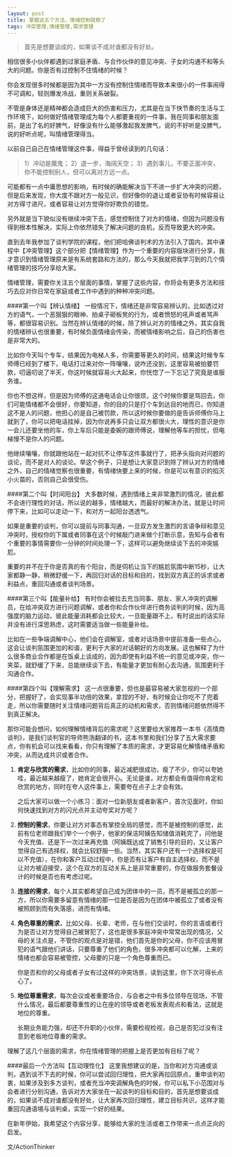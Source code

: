 ```yaml
---
layout: post
title: 掌握这五个方法，情绪控制就稳了
tags: 冲突管理,情绪管理,需求管理
---
```


> 首先是想要谈成的，如果谈不成对谁都没有好处。

相信很多小伙伴都遇到过家庭矛盾、与合作伙伴的意见冲突、子女的沟通不和等头大的问题。你是否有过控制不住情绪的时候？

你会发现很多时候都是因为其中一方没有控制住情绪而导致本来很小的一件事闹得不可调和，轻则爆发冷战，重则关系破裂。

不管是身体还是精神都会造成巨大的伤害和压力，尤其是在当下快节奏的生活与工作环境下，如何做好情绪管理成为每个人都要重视的一件事，我在同事和朋友面前，是出了名的好脾气，好像没有什么能够激起我发脾气，说的不好听是没脾气，说的好听点呢，叫情绪管理得当。

以前自己自己在情绪管理这件事，得益于曾经读到的几句话：
>1）冲动是魔鬼；
2）退一步，海阔天空；
3）遇到事儿，不要正面冲突，你不能控制别人，但可以离对方远一点。

可能都有一点中庸思想的影响，有时候的确能解决当下不进一步扩大冲突的问题，但是后来发现，你大度不跟对方一般见识，但好像你的退让或者妥协有时候容易让对方得寸进尺，或者容易让对方觉得你好欺负的错觉。

另外就是当下貌似没有继续冲突下去，感觉控制住了对方的情绪，但因为问题没有得到根本性解决，实际上你依然错失了解决问题的良机，反而导致更大的冲突。

直到去年我参加了谈判学院的课程，他们把哈佛谈判术的方法引入了国内，其中课程中【冲突管理】这个部分把【情绪管理】作为一个重要的内容版块进行分享，我才意识到情绪管理原来是有系统套路和方法的，那么今天我就把我学习到的几个情绪管理的技巧分享给大家。

情绪管理，需要你关注五个层面的事情，掌握了这些内容，你将会有更多方法和技巧去应对你日常在家庭或者工作中遇到的种种冲突问题。

####第一个叫【辨认情绪】
一般情况下，情绪还是非常容易辨认的，比如透过对方的语气，一个恶狠狠的眼神、拍桌子砸板凳的行为，或者愤怒的吼声或者骂声等，都很容易识别。当然在辨认情绪的时候，除了辨认对方的情绪之外，其实自我的情绪辨认也很重要，有时候负面情绪会传染，而被情绪影响之后，自己的伤害也是非常大的。

比如你今天叫个专车，结果因为电梯人多，你需要等更久的时间，结果这时候专车师傅已经到了楼下，电话打过来对你一阵嚷嚷，说咋还没到，这里容易被拍要罚款，叨逼叨说了半天，你这时候就容易火大起来，你恍惚了一下忘记了究竟是谁服务谁。

你也不想这样，但是因为师傅的这通电话会让你很烦，这个时候你要是骂回去，你们可能情绪都不会很好，你要知道，你的目的只是打个车到达目的地而已，你知道这不是人的问题，他担心的是自己被罚款，所以这时候你要做的是告诉师傅你马上就到了，你可以把电话挂掉，因为你说再多只会让双方都很火大，理性的意识是你一会儿还要坐他的车，你上车后只能是委婉的跟师傅说，理解他等车的担忧，但电梯慢不是你人的问题。

他继续嚷嚷，你就跟他站在一起对抗不让停车这件事就行了，把矛头指向对问题的谈论，而不是对人的谈论。举这个例子，只是想让大家意识到除了辨认对方的情绪之外，自己的情绪觉察也很重要，有情绪快要上来的时候，你是可以有意识的掐灭小火苗的，否则自己会很受伤。

####第二个叫【时间阳台】
大多数时候，遇到情绪上来非常激烈的情况，彼此都不会进行理性的对话，所以说的越多，情绪越大，而最好的解决办法，就是让时间停下来，比如可以走动一下，和对方一起阳台透透气。

如果是重要的谈判，你可以提前与同事沟通，一旦双方发生激烈的言语争辩和意见冲突时，授权你的下属或者同事在这个时候敲门进来做个打断示意，告知与会者有个重要的事情需要你一分钟的时间处理一下，这样可以避免继续谈下去的冲突尴尬。

重要的并不在于你是否真的有个阳台，而是伺机让当下的尴尬氛围中断15秒，让大家都静一静，稍微舒缓一下，再回归对话的目标和目的，找到双方真正的诉求或者利益点，重回沟通或者谈判场景。

####第三个叫【能量补给】
有时你会被拉去充当同事、朋友、家人冲突的调解员，在给冲突双方进行问题调解，或者你和合作伙伴进行商务谈判的时候，因为高强度的脑力运动，彼此能量消耗都会比较大，一旦能量跟不上，有时说出的话实际并没有进行深思熟虑，这时需要适当做一些能量补给。

比如在一些争端调解中心，他们会在调解室，或者对话场景中提前准备一些点心，这会让谈判氛围更加的和谐，更利于大家的对话朝好的方向发展。这也解释了为什么很多商业合作都是在饭桌上谈成的，因为即使有利益不统一的意见或冲突，你一夹菜，就舒缓了下来，总能继续谈下去，有能量才更加有耐心去沟通，氛围更利于沟通合作。

####第四个叫【理解需求】
这一点很重要，但也是最容易被大家忽视的一个部分，把握好了，会实现事半功倍的效果，拿捏的不好，有时候会让你吃不了兜着走，所以你需要随时关注情绪问题背后真正的动机和需求，否则情绪问题依然得不到真正解决。

那你可能会想问，如何理解情绪背后的需求呢？这里要给大家推荐一本书《高情商谈判》，是我们谈判官的导师熊浩翻译的书，这本书里和我们分享了五大需求要点，你有机会可以找来看看，你只有理解了本质的需求，才更容易化解情绪矛盾和冲突，从而达成共识或者合作。


1. **肯定与欣赏的需求**，比如你的同事，最近减肥很成功，瘦了不少，你可以夸她哇，最近越来越瘦了，她肯定会很开心。无论是谁，对方都会有值得你肯定和欣赏的地方，同时在夸人这件事上，需要夸在点子上才会有效。
 
   之后大家可以做一个小练习：面对一位新朋友或者新客户，首次见面时，你如何快速找到对方的闪光点并主动夸奖对方呢？

2. **控制的需求**，你要让对方对事态有掌控全局的感觉，而不是被控制的感觉，此前有位老师跟我们举个一个例子，他家的保洁阿姨告知储值消耗完了，问他是今天充值、还是下一次过来再充值（阿姨既达成了销售引导的目的，又让客户觉得自己有选择权，就会比较舒服一些。当然，其实客户还有一个选择权是可以不充值），在你和客户互动过程中，你是否有让客户有自主选择权，而不是让对方被迫接受，这个在双方的互动关系上是非常重要的，你在做服务套餐设计的时候是否也有考虑过呢。

3. **连接的需求**，每个人其实都希望自己成为团体中的一员，而不是被孤立的那一方，所以你需要多留意有情绪的那一位是否是因为在团体中被孤立了或者没有被照顾到而有失落感，进而有情绪。

4. **角色尊重的需求**，比如父母、长辈、老师，在与他们交谈时，你的言语或者行为是否让对方觉得自己被冒犯了，这也是很多家庭冲突中常常出现的情况，父母的关注点是，不管你的观点是对是错，他们首先是你的父母，你不应该用冒犯的语气跟他们讲话，只要尊重了他们的角色，很多冲突都可以化解，上来的情绪也都会容易被管控，父母要的只是一个角色尊重而已。

   你是否和你的父母或者子女有过这样的冲突场景，读到这里，你下次可得长点心了。
   
5. **地位尊重需求**，每次会议或者重要场合，与会者之中有多位领导在现场，不管什么情况，最后都要尊重性的让在座的领导或者老板发表观点和看法，这就是地位的尊重。
   
   长期业务能力强，却还不升职的小伙伴，需要检视检视，自己是否犯过没有注意到老板地位尊重的需求。

理解了这几个层面的需求，你在情绪管理的把握上是否更加有目标了呢？

####最后一个方法叫【互动理性化】
这里我想建议的是，当你和对方沟通或谈判，遇到谈不下去的时候，你可以尝试回归理性，把大家再拉回原点，重申谈判初衷，如果涉及到多方谈判，或者充当冲突调解角色的时候，你可以私下小范围对与会者进行分别沟通，告诉对方大家坐在一起谈判的目标和目的，首先是想要谈成的，如果谈不成对谁都没有好处，让大家再次回归理性，建立目标共识，这样才能重回沟通语境与谈判桌，实现一个好的结果。


在新年伊始，我希望这个内容分享，能够给大家的生活或者工作带来一点点正向的启发。


文/ActionThinker

